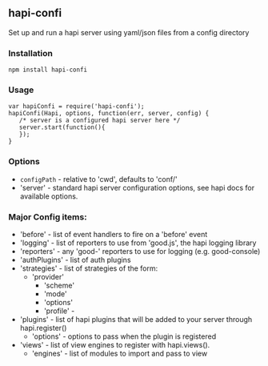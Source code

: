 ## hapi-confi

  Set up and run a hapi server using yaml/json files from a config directory

 ### Installation

`npm install hapi-confi`

### Usage

```
var hapiConfi = require('hapi-confi');
hapiConfi(Hapi, options, function(err, server, config) {
   /* server is a configured hapi server here */
   server.start(function(){
   });
}
```

### Options

 - `configPath` - relative to 'cwd', defaults to 'conf/'
 - 'server'    - standard hapi server configuration options, see hapi docs for available options.

### Major Config items:  

  - 'before'  - list of event handlers to fire on a 'before' event
  - 'logging' - list of reporters to use from 'good.js', the hapi logging library
  -  'reporters' -  any 'good-' reporters to use for logging (e.g. good-console)
  - 'authPlugins'  - list of auth plugins
  - 'strategies'  - list of strategies of the form:
    - 'provider' 
      - 'scheme'  
      - 'mode'
      - 'options'
      - 'profile' - 
  - 'plugins'  - list of hapi plugins that will be added to your server through hapi.register()
    - 'options' - options to pass when the plugin is registered
 - 'views'  - list of view engines to register with hapi.views().
    - 'engines' - list of modules to import and pass to view
  
